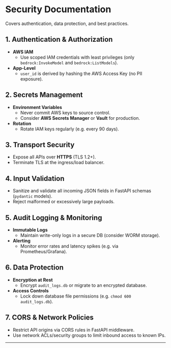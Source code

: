 # Security Documentation

Covers authentication, data protection, and best practices.

## 1. Authentication & Authorization

- **AWS IAM**  
  - Use scoped IAM credentials with least privileges (only `bedrock:InvokeModel` and `bedrock:ListModels`).
- **App-Level**  
  - `user_id` is derived by hashing the AWS Access Key (no PII exposure).

## 2. Secrets Management

- **Environment Variables**  
  - Never commit AWS keys to source control.
  - Consider **AWS Secrets Manager** or **Vault** for production.
- **Rotation**  
  - Rotate IAM keys regularly (e.g. every 90 days).

## 3. Transport Security

- Expose all APIs over **HTTPS** (TLS 1.2+).  
- Terminate TLS at the ingress/load balancer.

## 4. Input Validation

- Sanitize and validate all incoming JSON fields in FastAPI schemas (`pydantic` models).  
- Reject malformed or excessively large payloads.

## 5. Audit Logging & Monitoring

- **Immutable Logs**  
  - Maintain write-only logs in a secure DB (consider WORM storage).  
- **Alerting**  
  - Monitor error rates and latency spikes (e.g. via Prometheus/Grafana).

## 6. Data Protection

- **Encryption at Rest**  
  - Encrypt `audit_logs.db` or migrate to an encrypted database.  
- **Access Controls**  
  - Lock down database file permissions (e.g. `chmod 600 audit_logs.db`).

## 7. CORS & Network Policies

- Restrict API origins via CORS rules in FastAPI middleware.  
- Use network ACLs/security groups to limit inbound access to known IPs.

---